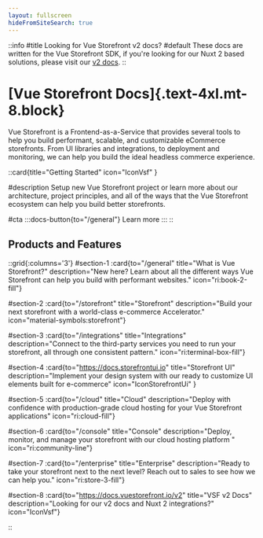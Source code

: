 ```yaml
---
layout: fullscreen
hideFromSiteSearch: true
---
```



::info
#title
Looking for Vue Storefront v2 docs?
#default
These docs are written for the Vue Storefront SDK, if you're looking for our Nuxt 2 based solutions, please visit our [v2 docs](https://docs.vuestorefront.io/v2).
::

# [Vue Storefront Docs]{.text-4xl.mt-8.block}


Vue Storefront is a Frontend-as-a-Service that provides several tools to help you build performant, scalable, and customizable eCommerce storefronts. From UI libraries and integrations, to deployment and monitoring, we can help you build the ideal headless commerce experience. 

::card{title="Getting Started" icon="IconVsf" }

#description
Setup new Vue Storefront project or learn more about our architecture, project principles, and all of the ways that the Vue Storefront ecosystem can help you build better storefronts. 

#cta
:::docs-button{to="/general"}
Learn more
:::
::

## Products and Features

::grid{:columns='3'}
#section-1
:card{to="/general" title="What is Vue Storefront?" description="New here? Learn about all the different ways Vue Storefront can help you build with performant websites." icon="ri:book-2-fill"}

#section-2
:card{to="/storefront" title="Storefront" description="Build your next storefront with a world-class e-commerce Accelerator." icon="material-symbols:storefront"}

#section-3
:card{to="/integrations" title="Integrations" description="Connect to the third-party services you need to run your storefront, all through one consistent pattern." icon="ri:terminal-box-fill"}

#section-4
:card{to="https://docs.storefrontui.io" title="Storefront UI" description="Implement your design system with our ready to customize UI elements built for e-commerce" icon="IconStorefrontUi" }

#section-5
:card{to="/cloud" title="Cloud" description="Deploy with confidence with production-grade cloud hosting for your Vue Storefront applications" icon="ri:cloud-fill"}

#section-6
:card{to="/console" title="Console" description="Deploy, monitor, and manage your storefront with our cloud hosting platform " icon="ri:community-line"}

#section-7
:card{to="/enterprise" title="Enterprise" description="Ready to take your storefront next to the next level? Reach out to sales to see how we can help you." icon="ri:store-3-fill"}

#section-8
:card{to="https://docs.vuestorefront.io/v2" title="VSF v2 Docs" description="Looking for our v2 docs and Nuxt 2 integrations?" icon="IconVsf"}


::


